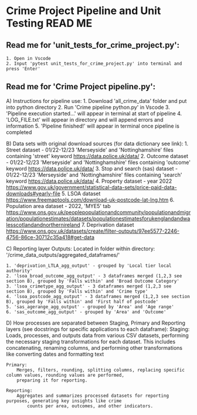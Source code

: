 # Crime Project Pipeline and Unit Testing READ ME

## Read me for 'unit_tests_for_crime_project.py':
	1. Open in Vscode
	2. Input 'pytest unit_tests_for_crime_project.py' into terminal and press 'Enter'



## Read me for 'Crime Project pipeline.py': 

A) Instructions for pipeline use:
	1. Download 'all_crime_data' folder and put into python directory
	2. Run 'Crime pipeline python.py' in Vscode
	3. 'Pipeline execution started...' will appear in terminal at start of pipeline
	4. 'LOG_FILE.txt' will appear in directory and will append errors and information
	5. 'Pipeline finished!' will appear in terminal once pipeline is completed
	  

B) Data sets with original download sources (for data dictionary see link):
	1. Street dataset - 01/22-12/23 'Merseyside' and 'Nottinghamshire' files containing 'street' keyword
		https://data.police.uk/data/ 
	2. Outcome dataset - 01/22-12/23 'Merseyside' and 'Nottinghamshire' files containing 'outcome' keyword
		https://data.police.uk/data/ 
    	3. Stop and search (sas) dataset - 01/22-12/23 'Merseyside' and 'Nottinghamshire' files containing 'search' keyword
		https://data.police.uk/data/ 
    	4. Property dataset - year 2022
		https://www.gov.uk/government/statistical-data-sets/price-paid-data-downloads#yearly-file
    	5. LSOA dataset
		https://www.freemaptools.com/download-uk-postcode-lat-lng.htm
    	6. Population area dataset - 2022, 'MYE5' tab 
		https://www.ons.gov.uk/peoplepopulationandcommunity/populationandmigration/populationestimates/datasets/populationestimatesforukenglandandwalesscotlandandnorthernireland
    	7. Deprivation dataset
		https://www.ons.gov.uk/datasets/create/filter-outputs/97ee5577-2246-4756-86ce-30712c35a418#get-data

C) Reporting layer Outputs:
	Located in folder within directory:
	'/crime_data_outputs/aggregated_dataframes/'

	1. 'deprivation_LTLA_agg_output' - grouped by 'Local tier local authority'
	2. 'lsoa_broad_outcome_agg_output' - 3 dataframes merged (1,2,3 see section B), grouped by 'Falls within' and 'Broad Outcome Category'
	3. 'lsoa_crimetype_agg_output' - 3 dataframes merged (1,2,3 see section B), grouped by 'Falls within' and 'Crime type'
	4. 'lsoa_postcode_agg_output' - 3 dataframes merged (1,2,3 see section B), grouped by 'Falls within' and 'First half of postcode'
	5. 'sas_agerange_agg_output' - grouped by 'Area' and 'Age range'
	6. 'sas_outcome_agg_output' - grouped by 'Area' and 'Outcome'


D) How processes are separated between Staging, Primary and Reporting layers (see docstrings for specific applications to each dataframe):
	Staging:
		Loads, processes, and outputs data from various CSV datasets, performing the necessary staging 
    		transformations for each dataset. This includes concatenating, renaming columns, and performing
    		other transformations like converting dates and formatting text

	Primary:
		Merges, filters, rounding, splitting columns, replacing specific column values, rounding values are performed, 
		preparing it for reporting.

	Reporting:
		Aggregates and summarizes processed datasets for reporting purposes, generating key insights like crime 
        	counts per area, outcomes, and other indicators.


